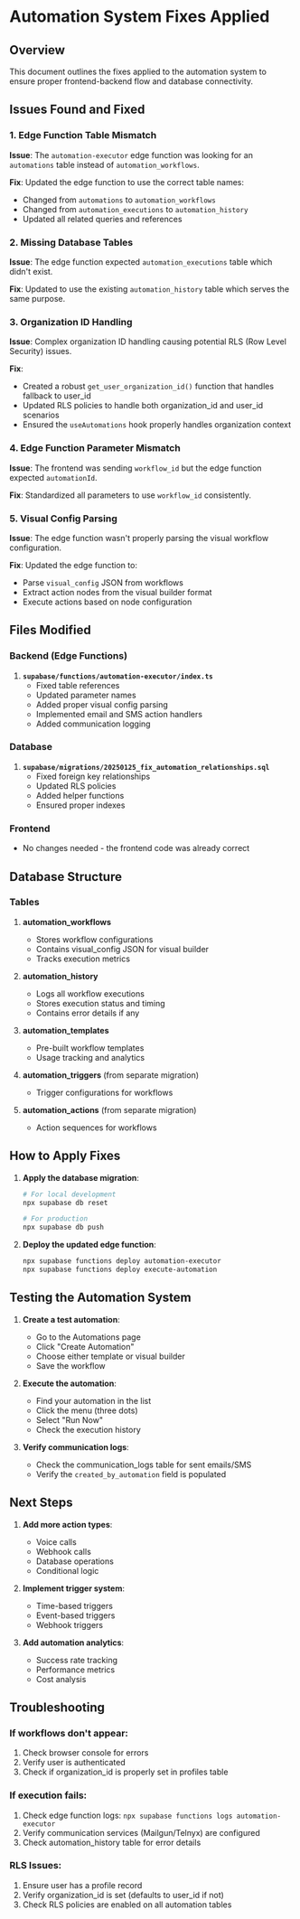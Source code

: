 # Automation System Fixes Applied

## Overview
This document outlines the fixes applied to the automation system to ensure proper frontend-backend flow and database connectivity.

## Issues Found and Fixed

### 1. Edge Function Table Mismatch
**Issue**: The `automation-executor` edge function was looking for an `automations` table instead of `automation_workflows`.

**Fix**: Updated the edge function to use the correct table names:
- Changed from `automations` to `automation_workflows`
- Changed from `automation_executions` to `automation_history`
- Updated all related queries and references

### 2. Missing Database Tables
**Issue**: The edge function expected `automation_executions` table which didn't exist.

**Fix**: Updated to use the existing `automation_history` table which serves the same purpose.

### 3. Organization ID Handling
**Issue**: Complex organization ID handling causing potential RLS (Row Level Security) issues.

**Fix**: 
- Created a robust `get_user_organization_id()` function that handles fallback to user_id
- Updated RLS policies to handle both organization_id and user_id scenarios
- Ensured the `useAutomations` hook properly handles organization context

### 4. Edge Function Parameter Mismatch
**Issue**: The frontend was sending `workflow_id` but the edge function expected `automationId`.

**Fix**: Standardized all parameters to use `workflow_id` consistently.

### 5. Visual Config Parsing
**Issue**: The edge function wasn't properly parsing the visual workflow configuration.

**Fix**: Updated the edge function to:
- Parse `visual_config` JSON from workflows
- Extract action nodes from the visual builder format
- Execute actions based on node configuration

## Files Modified

### Backend (Edge Functions)
1. **`supabase/functions/automation-executor/index.ts`**
   - Fixed table references
   - Updated parameter names
   - Added proper visual config parsing
   - Implemented email and SMS action handlers
   - Added communication logging

### Database
1. **`supabase/migrations/20250125_fix_automation_relationships.sql`**
   - Fixed foreign key relationships
   - Updated RLS policies
   - Added helper functions
   - Ensured proper indexes

### Frontend
- No changes needed - the frontend code was already correct

## Database Structure

### Tables
1. **automation_workflows**
   - Stores workflow configurations
   - Contains visual_config JSON for visual builder
   - Tracks execution metrics

2. **automation_history**
   - Logs all workflow executions
   - Stores execution status and timing
   - Contains error details if any

3. **automation_templates**
   - Pre-built workflow templates
   - Usage tracking and analytics

4. **automation_triggers** (from separate migration)
   - Trigger configurations for workflows

5. **automation_actions** (from separate migration)
   - Action sequences for workflows

## How to Apply Fixes

1. **Apply the database migration**:
   ```bash
   # For local development
   npx supabase db reset
   
   # For production
   npx supabase db push
   ```

2. **Deploy the updated edge function**:
   ```bash
   npx supabase functions deploy automation-executor
   npx supabase functions deploy execute-automation
   ```

## Testing the Automation System

1. **Create a test automation**:
   - Go to the Automations page
   - Click "Create Automation"
   - Choose either template or visual builder
   - Save the workflow

2. **Execute the automation**:
   - Find your automation in the list
   - Click the menu (three dots)
   - Select "Run Now"
   - Check the execution history

3. **Verify communication logs**:
   - Check the communication_logs table for sent emails/SMS
   - Verify the `created_by_automation` field is populated

## Next Steps

1. **Add more action types**:
   - Voice calls
   - Webhook calls
   - Database operations
   - Conditional logic

2. **Implement trigger system**:
   - Time-based triggers
   - Event-based triggers
   - Webhook triggers

3. **Add automation analytics**:
   - Success rate tracking
   - Performance metrics
   - Cost analysis

## Troubleshooting

### If workflows don't appear:
1. Check browser console for errors
2. Verify user is authenticated
3. Check if organization_id is properly set in profiles table

### If execution fails:
1. Check edge function logs: `npx supabase functions logs automation-executor`
2. Verify communication services (Mailgun/Telnyx) are configured
3. Check automation_history table for error details

### RLS Issues:
1. Ensure user has a profile record
2. Verify organization_id is set (defaults to user_id if not)
3. Check RLS policies are enabled on all automation tables 